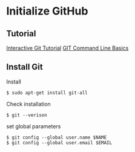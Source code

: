 # Initialize GitHub

## Tutorial
[Interactive Git Tutorial][1]
[GIT Command Line Basics][2]

## Install Git

Install
```
$ sudo apt-get install git-all
```

Check installation
```
$ git --verison
```

set global parameters
```
$ git config --global user.name $NAME
$ git config --global user.email $EMAIL
```


[1]: https://learngitbranching.js.org/
[2]: https://www.youtube.com/watch?v=HVsySz-h9r4
